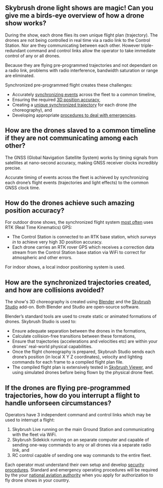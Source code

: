 
## Skybrush drone light shows are magic! Can you give me a birds-eye overview of how a drone show works?

During the show, each drone flies its own unique flight plan (trajectory). The drones are not being controlled in real time via a radio link to the Control Station. Nor are they communicating between each other. However triple-redundant command and control links allow the operator to take immediate control of any or all drones.

Because they are flying pre-programmed trajectories and not dependant on a radio link, problems with radio interference, bandwidth saturation or range are eliminated.

Synchronized pre-programmed flight creates these challenges:

- Accurately [synchronizing events](#how-are-the-drones-slaved-to-a-common-timeline-if-they-are-not-communicating-among-each-other) across the fleet to a common timeline,
- Ensuring the required [3D position accuracy](#how-do-the-drones-achieve-such-amazing-position-accuracy),
- Creating a [unique synchronized trajectory](#how-are-the-synchronized-trajectories-created-and-how-are-collisions-avoided) for each drone (the choreography), and
- Developing appropriate [procedures to deal with emergencies](#if-the-drones-are-flying-pre-programmed-trajectories-how-do-you-interrupt-a-flight-to-handle-unforseen-circumstances).

## How are the drones slaved to a common timeline if they are not communicating among each other?

The GNSS (Global Navigation Satellite System) works by timing signals from satellites at nano-second accuracy, making GNSS receiver clocks incredibly precise.

Accurate timing of events across the fleet is achieved by synchronizing each drone’s flight events (trajectories and light effects) to the common GNSS clock time.

## How do the drones achieve such amazing position accuracy?

For outdoor drone shows, the synchronized flight system [most often](https://doc.collmot.com/public/faq/latest/building-custom-drones.html#should-i-use-rtk-capable-gnss-receivers-for-outdoor-drone-shows) uses RTK (Real Time Kinematics) GPS:

- The Control Station is connected to an RTK base station, which _surveys in_ to achieve very high 3D position accuracy.
- Each drone carries an RTK rover GPS which receives a correction data stream from the Control Station base station via WiFi to correct for atmospheric and other errors.

For indoor shows, a local indoor positioning system is used.

## How are the synchronized trajectories created, and how are collisions avoided?

The show's 3D choreography is created using [Blender](https://www.blender.org) and the [Skybrush Studio](https://doc.collmot.com/public/skybrush-studio-for-blender/latest/index.html) add-on. Both Blender and Studio are open-source software.

Blender’s standard tools are used to create static or animated formations of drones. Skybrush Studio is used to:

- Ensure adequate separation between the drones in the formations,
- Calculate collision-free transitions between these formations,
- Ensure that trajectories (accelerations and velocities etc) are within your drones' real-world physical capabilities.
- Once the flight choreography is prepared, Skybrush Studio sends each drone’s position (in local X Y Z coordinates), velocity and lighting commands for each frame to a compiled flight plan file.
- The compiled flight plan is extensively tested in [Skybrush Viewer](https://skybrush.io/modules/viewer/), and using simulated drones before being flown by the physical drone fleet.

## If the drones are flying pre-programmed trajectories, how do you interrupt a flight to handle unforseen circumstances?

Operators have 3 independent command and control links which may be used to interrupt a flight:

1. Skybrush Live running on the main Ground Station and communicating with the fleet via WiFi.
2. Skybrush Sidekick running on an separate computer and capable of sending one-way commands to any or all drones via a separate radio link, and
3. RC control capable of sending one way commands to the entire fleet.

Each operator must understand their own setup and develop [security procedures](https://doc.collmot.com/public/faq/latest/security.html). Standard and emergency operating procedures will be required by the your [national aviation authority](https://doc.collmot.com/public/faq/latest/legal-issues.html) when you apply for authorization to fly drone shows in your country.
